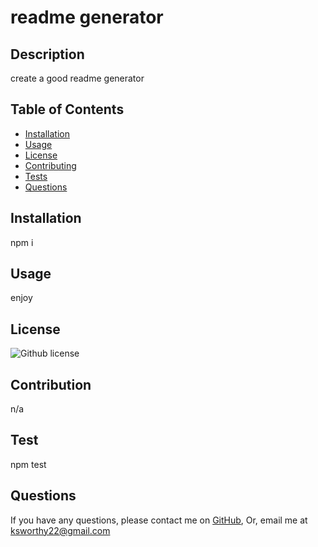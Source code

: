 # readme generator

  ## Description
  create a good readme generator

  ## Table of Contents

  * [Installation](#Installation)
  * [Usage](#usage)
  * [License](#License)
  * [Contributing](#Contribution)
  * [Tests](#Test)
  * [Questions](#Questions)

  ## Installation

  npm i

  ## Usage
  enjoy

  ## License

![Github license](https://img.shields.io/badge/license-MIT-blue.svg)

  ## Contribution
  n/a

  ## Test

  npm test

  ## Questions
  If you have any questions, please contact me on [GitHub](http://github.com/oksimone), Or, email me at ksworthy22@gmail.com
